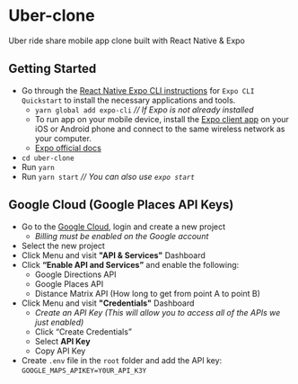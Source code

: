 # Uber-clone
Uber ride share mobile app clone built with React Native & Expo

## Getting Started

* Go through the [React Native Expo CLI instructions](https://reactnative.dev/docs/environment-setup) for `Expo CLI Quickstart` to install the necessary applications and tools. 
  * `yarn global add expo-cli` *// If Expo is not already installed*
  * To run app on your mobile device, install the [Expo client app](https://docs.expo.dev/get-started/installation/#2-expo-go-app-for-ios-and) on your iOS or Android phone and connect to the same wireless network as your computer.
  * [Expo official docs](https://docs.expo.dev/get-started/installation/#2-expo-go-app-for-ios-and)
* `cd uber-clone`
* Run `yarn`
* Run `yarn start` *// You can also use `expo start`*


## Google Cloud (Google Places API Keys)
* Go to the [Google Cloud](cloud.google.com), login and create a new project
  * *Billing must be enabled on the Google account*
* Select the new project 
* Click Menu and visit **"API & Services"** Dashboard
* Click **“Enable API and Services”** and enable the following:
  * Google Directions API
  * Google Places API
  * Distance Matrix API (How long to get from point A to point B)
* Click Menu and visit **"Credentials"** Dashboard
  * *Create an API Key (This will allow you to access all of the APIs we just enabled)*
  * Click “Create Credentials”
  * Select **API Key**
  * Copy API Key
* Create `.env` file in the `root` folder and add the API key: `GOOGLE_MAPS_APIKEY=Y0UR_API_K3Y`
